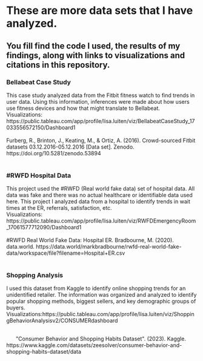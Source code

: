 <h1> These are more data sets that I have analyzed. </h1>
<h2> You fill find the code I used, the results of my findings, along with links to visualizations and citations in this repository.</h2>
<h3> Bellabeat Case Study</h3>
<body> This case study analyzed data from the Fitbit fitness watch to find trends in user data. Using this information, inferences were made about how users use fitness devices and how that might translate to Bellabeat.</body>
<br>Visualizations: https://public.tableau.com/app/profile/lisa.luiten/viz/BellabeatCaseStudy_17033556572150/Dashboard1
<br>
<br>Furberg, R., Brinton, J., Keating, M., & Ortiz, A. (2016). Crowd-sourced Fitbit datasets 03.12.2016-05.12.2016 [Data set]. Zenodo. https://doi.org/10.5281/zenodo.53894 <br><br>


<h3>#RWFD Hospital Data</h3>
  <body> This project used the #RWFD (Real world fake data) set of hospital data. All data was fake and there was no actual healthcare or identifiable data used here. This project I analyzed data from a hospital to identify trends in wait times at the ER, referrals, satisfaction, etc. </body>
  <br> Visualizations: https://public.tableau.com/app/profile/lisa.luiten/viz/RWFDEmergencyRoom_17061577712090/Dashboard1 
<br><br> #RWFD Real World Fake Data: Hospital ER. Bradbourne, M. (2020). data.world. https://data.world/markbradbourne/rwfd-real-world-fake-data/workspace/file?filename=Hospital+ER.csv
<br><br>


<h3>Shopping Analysis</h3>
<body>I used this dataset from Kaggle to identify online shopping trends for an unidentified retailer. The information was organized and analyzed to identify popular shopping methods, biggest sellers, and key demographic groups of buyers. </body>
<br>Visualizations:https://public.tableau.com/app/profile/lisa.luiten/viz/ShoppingBehaviorAnalysisv2/CONSUMERdashboard
<br><br><p style="text-indent: 25px;">"Consumer Behavior and Shopping Habits Dataset". (2023). Kaggle. https://www.kaggle.com/datasets/zeesolver/consumer-behavior-and-shopping-habits-dataset/data </p>
